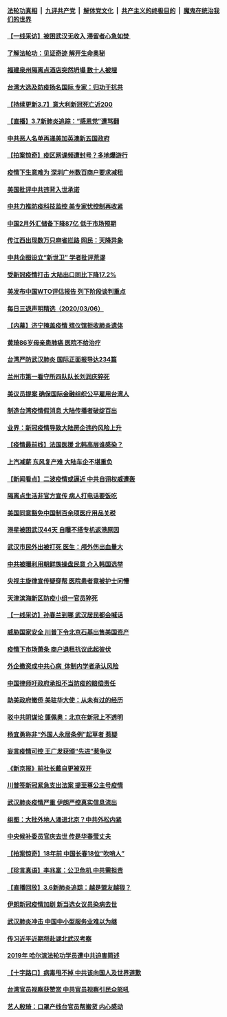 ####  [法轮功真相](../../../../basic/blob/master/README.md?t=03080053) &nbsp;|&nbsp; [九评共产党](../../../../9ping.md/blob/master/README.md?t=03080053) &nbsp;|&nbsp; [解体党文化](../../../../jtdwh.md/blob/master/README.md?t=03080053)  &nbsp;|&nbsp; [共产主义的终极目的](../../../../gczydzjmd.md/blob/master/README.md?t=03080053) &nbsp;|&nbsp; [魔鬼在统治我们的世界](../../../../mgztzwmdsj.md/blob/master/README.md?t=03080053) 

#### [【一线采访】被困武汉无收入 滞留者心急如焚 ](../pages/nsc413/n11922709.md?t=03080053) 

#### [了解法轮功：见证奇迹 解开生命奥秘](../pages/nsc413/n11922778.md?t=03080053) 

#### [福建泉州隔离点酒店突然坍塌 数十人被埋](../pages/nsc413/n11922826.md?t=03080053) 

#### [台湾大选及防疫扬名国际 专家：归功于抗共](../pages/nsc413/n11921955.md?t=03080053) 

#### [【持续更新3.7】意大利新冠死亡近200](../pages/nsc413/n11921647.md?t=03080053) 

#### [【直播】3.7新肺炎追踪：“感恩党”遭骂翻](../pages/nsc413/n11922690.md?t=03080053) 

#### [中共恶人名单再递美加英澳新五国政府](../pages/nsc413/n11922727.md?t=03080053) 


#### [【拍案惊奇】疫区网课频遭封号？多地爆游行](../pages/nsc413/n11921679.md?t=03080053) 

#### [疫情下生意难为 深圳广州数百商户要求减租](../pages/nsc413/n11922392.md?t=03080053) 

#### [美国批评中共违背入世承诺](../pages/nsc413/n11922430.md?t=03080053) 

#### [中共力推防疫科技监控 美专家忧控制再收紧](../pages/nsc413/n11922329.md?t=03080053) 

#### [中国2月外汇储备下降87亿 低于市场预期](../pages/nsc413/n11922091.md?t=03080053) 

#### [传江西出现数万只麻雀拦路 网民：天降异象](../pages/nsc413/n11922160.md?t=03080053) 

#### [中共企图设立“新世卫” 学者批评荒谬](../pages/nsc413/n11921839.md?t=03080053) 

#### [受新冠疫情打击 大陆出口同比下降17.2%](../pages/nsc413/n11921736.md?t=03080053) 

#### [美发布中国WTO评估报告 列下阶段谈判重点](../pages/nsc413/n11921572.md?t=03080053) 

#### [每日三退声明精选（2020/03/06）](../pages/nsc413/n11921953.md?t=03080053) 

#### [【内幕】济宁掩盖疫情 殡仪馆拒收肺炎遗体](../pages/nsc413/n11917871.md?t=03080053) 

#### [黄琦86岁母亲患肺癌 医院不给治疗](../pages/nsc413/n11921840.md?t=03080053) 

#### [台湾严防武汉肺炎 国际正面报导达234篇](../pages/nsc413/n11921737.md?t=03080053) 

#### [兰州市第一看守所四队队长刘润庆猝死](../pages/nsc413/n11920358.md?t=03080053) 

#### [美议员提案 确保国际金融组织公平雇用台湾人](../pages/nsc413/n11921691.md?t=03080053) 

#### [制造台湾疫情假消息 大陆传播者破绽百出](../pages/nsc413/n11921050.md?t=03080053) 

#### [业界：新冠疫情导致大陆房企违约风险上升](../pages/nsc413/n11921549.md?t=03080053) 

#### [【疫情最前线】法国医援 北韩高层谁感染？](../pages/nsc413/n11920850.md?t=03080053) 

#### [上汽减薪 东风复产难 大陆车企不堪重负](../pages/nsc413/n11921202.md?t=03080053) 

#### [【新闻看点】二波疫情或逼近 中共自诩权威遭轰](../pages/nsc413/n11920942.md?t=03080053) 

#### [隔离点生活非官方宣传 病人打电话要饭吃](../pages/nsc413/n11921264.md?t=03080053) 

#### [美国同意豁免中国制百余项医疗用品关税](../pages/nsc413/n11921400.md?t=03080053) 

#### [港星被困武汉44天 自曝不搭专机返港原因](../pages/nsc413/n11920926.md?t=03080053) 

#### [武汉市民外出被打死 医生：颅外伤出血量大](../pages/nsc413/n11921303.md?t=03080053) 

#### [中共被曝利用朝鲜族操盘民意 介入韩国选举](../pages/nsc413/n11921006.md?t=03080053) 

#### [央视主旋律宣传疑穿帮 医院患者竟被护士问懵](../pages/nsc413/n11921219.md?t=03080053) 

#### [天津滨海新区防疫小组一官员猝死](../pages/nsc413/n11921205.md?t=03080053) 

#### [【一线采访】孙春兰到哪 武汉居民都会喊话](../pages/nsc413/n11920952.md?t=03080053) 

#### [威胁国家安全 川普下令北京石基出售美国资产](../pages/nsc413/n11921036.md?t=03080053) 

#### [疫情下市场萧条 商户退租抗议此起彼伏](../pages/nsc413/n11921021.md?t=03080053) 

#### [外企撤资成中共心病  体制内学者承认风险](../pages/nsc413/n11920805.md?t=03080053) 

#### [中国律师吁政府承担不当防疫的赔偿责任](../pages/nsc413/n11920309.md?t=03080053) 

#### [助美政府撤侨 美驻华大使：从未有过的经历](../pages/nsc413/n11920832.md?t=03080053) 

#### [驳中共阴谋论 蓬佩奥：北京在新冠上不透明](../pages/nsc413/n11920846.md?t=03080053) 

#### [杨宜勇称非“外国人永居条例”起草者 惹疑](../pages/nsc413/n11920792.md?t=03080053) 

#### [妄言疫情可控 王广发获颁“先进”惹争议](../pages/nsc413/n11920693.md?t=03080053) 

#### [《新京报》前社长戴自更被双开](../pages/nsc413/n11920689.md?t=03080053) 

#### [川普签新冠紧急支出法案 提至尊公主号疫情](../pages/nsc413/n11920654.md?t=03080053) 

#### [武汉肺炎疫情严重 伊朗严控真实信息流出](../pages/nsc413/n11920458.md?t=03080053) 

#### [组图：大批外地人涌进北京？中共外松内紧](../pages/nsc413/n11918025.md?t=03080053) 

#### [中央候补委员官庆去世 传是华春莹丈夫](../pages/nsc413/n11920481.md?t=03080053) 

#### [【拍案惊奇】18年前 中国长春18位“吹哨人”](../pages/nsc413/n11918988.md?t=03080053) 

#### [【珍言真语】李兆富：公卫危机 中共需担责](../pages/nsc413/n11920422.md?t=03080053) 

#### [【直播回放】3.6新肺炎追踪：越是盟友越狠？](../pages/nsc413/n11920274.md?t=03080053) 

#### [伊朗新冠疫情加剧 新当选女议员染病去世](../pages/nsc413/n11920353.md?t=03080053) 

#### [武汉肺炎冲击 中国中小型服务业难以为继](../pages/nsc413/n11920169.md?t=03080053) 

#### [传习近平近期将赴湖北武汉考察](../pages/nsc413/n11918779.md?t=03080053) 


#### [2019年 哈尔滨法轮功学员遭中共迫害简述](../pages/nsc413/n11919729.md?t=03080053) 

#### [【十字路口】病毒甩不掉 中共该向国人及世界道歉](../pages/nsc413/n11918954.md?t=03080053) 

#### [台湾官员视察获赞赏 中共官员视察引民众怒吼](../pages/nsc413/n11919207.md?t=03080053) 

#### [艺人殷琦：口罩产线台官员帮搬货 内心感动](../pages/nsc413/n11919949.md?t=03080053) 

